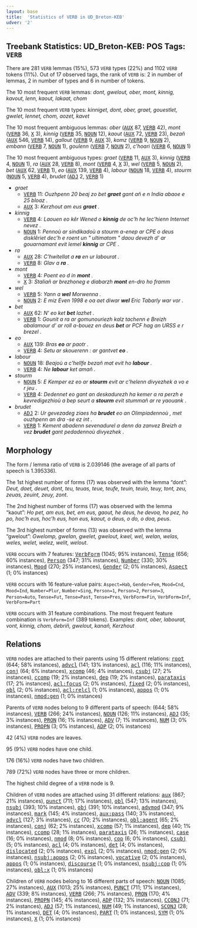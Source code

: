 ```yaml
---
layout: base
title:  'Statistics of VERB in UD_Breton-KEB'
udver: '2'
---
```


## Treebank Statistics: UD_Breton-KEB: POS Tags: `VERB`

There are 281 `VERB` lemmas (15%), 573 `VERB` types (22%) and 1102 `VERB` tokens (11%).
Out of 17 observed tags, the rank of `VERB` is: 2 in number of lemmas, 2 in number of types and 6 in number of tokens.

The 10 most frequent `VERB` lemmas: <em>dont, gwelout, ober, mont, kinnig, kavout, lenn, kaout, lakaat, chom</em>

The 10 most frequent `VERB` types:  <em>kinniget, dont, ober, graet, gouestlet, gwelet, lennet, chom, aozet, kavet</em>

The 10 most frequent ambiguous lemmas: <em>ober</em> (<tt><a href="br_keb-pos-AUX.html">AUX</a></tt> 87, <tt><a href="br_keb-pos-VERB.html">VERB</a></tt> 42), <em>mont</em> (<tt><a href="br_keb-pos-VERB.html">VERB</a></tt> 36, <tt><a href="br_keb-pos-X.html">X</a></tt> 3), <em>kinnig</em> (<tt><a href="br_keb-pos-VERB.html">VERB</a></tt> 35, <tt><a href="br_keb-pos-NOUN.html">NOUN</a></tt> 12), <em>kaout</em> (<tt><a href="br_keb-pos-AUX.html">AUX</a></tt> 72, <tt><a href="br_keb-pos-VERB.html">VERB</a></tt> 23), <em>bezañ</em> (<tt><a href="br_keb-pos-AUX.html">AUX</a></tt> 546, <tt><a href="br_keb-pos-VERB.html">VERB</a></tt> 14), <em>gallout</em> (<tt><a href="br_keb-pos-VERB.html">VERB</a></tt> 9, <tt><a href="br_keb-pos-AUX.html">AUX</a></tt> 3), <em>komz</em> (<tt><a href="br_keb-pos-VERB.html">VERB</a></tt> 9, <tt><a href="br_keb-pos-NOUN.html">NOUN</a></tt> 2), <em>embann</em> (<tt><a href="br_keb-pos-VERB.html">VERB</a></tt> 7, <tt><a href="br_keb-pos-NOUN.html">NOUN</a></tt> 1), <em>goulenn</em> (<tt><a href="br_keb-pos-VERB.html">VERB</a></tt> 7, <tt><a href="br_keb-pos-NOUN.html">NOUN</a></tt> 2), <em>c’hoari</em> (<tt><a href="br_keb-pos-VERB.html">VERB</a></tt> 6, <tt><a href="br_keb-pos-NOUN.html">NOUN</a></tt> 1)

The 10 most frequent ambiguous types:  <em>graet</em> (<tt><a href="br_keb-pos-VERB.html">VERB</a></tt> 11, <tt><a href="br_keb-pos-AUX.html">AUX</a></tt> 3), <em>kinnig</em> (<tt><a href="br_keb-pos-VERB.html">VERB</a></tt> 4, <tt><a href="br_keb-pos-NOUN.html">NOUN</a></tt> 1), <em>ra</em> (<tt><a href="br_keb-pos-AUX.html">AUX</a></tt> 28, <tt><a href="br_keb-pos-VERB.html">VERB</a></tt> 8), <em>mont</em> (<tt><a href="br_keb-pos-VERB.html">VERB</a></tt> 4, <tt><a href="br_keb-pos-X.html">X</a></tt> 3), <em>wel</em> (<tt><a href="br_keb-pos-VERB.html">VERB</a></tt> 5, <tt><a href="br_keb-pos-NOUN.html">NOUN</a></tt> 2), <em>bet</em> (<tt><a href="br_keb-pos-AUX.html">AUX</a></tt> 62, <tt><a href="br_keb-pos-VERB.html">VERB</a></tt> 1), <em>eo</em> (<tt><a href="br_keb-pos-AUX.html">AUX</a></tt> 139, <tt><a href="br_keb-pos-VERB.html">VERB</a></tt> 4), <em>labour</em> (<tt><a href="br_keb-pos-NOUN.html">NOUN</a></tt> 18, <tt><a href="br_keb-pos-VERB.html">VERB</a></tt> 4), <em>stourm</em> (<tt><a href="br_keb-pos-NOUN.html">NOUN</a></tt> 5, <tt><a href="br_keb-pos-VERB.html">VERB</a></tt> 4), <em>brudet</em> (<tt><a href="br_keb-pos-ADJ.html">ADJ</a></tt> 2, <tt><a href="br_keb-pos-VERB.html">VERB</a></tt> 1)


* <em>graet</em>
  * <tt><a href="br_keb-pos-VERB.html">VERB</a></tt> 11: <em>Ouzhpenn 20 beaj zo bet <b>graet</b> gant añ e n India abaoe e 25 bloaz .</em>
  * <tt><a href="br_keb-pos-AUX.html">AUX</a></tt> 3: <em>Kerzhout am eus <b>graet</b> .</em>
* <em>kinnig</em>
  * <tt><a href="br_keb-pos-VERB.html">VERB</a></tt> 4: <em>Laouen eo kêr Wened o <b>kinnig</b> de oc'h he lec'hienn Internet nevez .</em>
  * <tt><a href="br_keb-pos-NOUN.html">NOUN</a></tt> 1: <em>Pennoù ar sindikadoù a stourm a-enep ar CPE o deus disklêriet dec'h e roent un " ultimatom " daou devezh d' ar gouarnamant evit lemel <b>kinnig</b> ar CPE .</em>
* <em>ra</em>
  * <tt><a href="br_keb-pos-AUX.html">AUX</a></tt> 28: <em>C’hwitellat a <b>ra</b> en ur labourat .</em>
  * <tt><a href="br_keb-pos-VERB.html">VERB</a></tt> 8: <em>Glav a <b>ra</b> .</em>
* <em>mont</em>
  * <tt><a href="br_keb-pos-VERB.html">VERB</a></tt> 4: <em>Poent eo d in <b>mont</b> .</em>
  * <tt><a href="br_keb-pos-X.html">X</a></tt> 3: <em>Staliañ ar brezhoneg e diabarzh <b>mont</b> en-dro ho framm</em>
* <em>wel</em>
  * <tt><a href="br_keb-pos-VERB.html">VERB</a></tt> 5: <em>Yann a <b>wel</b> Morwenna .</em>
  * <tt><a href="br_keb-pos-NOUN.html">NOUN</a></tt> 2: <em>E miz Even 1998 e oa aet diwar <b>wel</b> Eric Tabarly war vor .</em>
* <em>bet</em>
  * <tt><a href="br_keb-pos-AUX.html">AUX</a></tt> 62: <em>N' eo ket <b>bet</b> lazhet .</em>
  * <tt><a href="br_keb-pos-VERB.html">VERB</a></tt> 1: <em>Gounit a ra ar gomunouriezh kalz tachenn e Breizh abalamour d' ar roll a-bouez en deus <b>bet</b> ar PCF hag an URSS e r brezel .</em>
* <em>eo</em>
  * <tt><a href="br_keb-pos-AUX.html">AUX</a></tt> 139: <em>Bras <b>eo</b> ar paotr .</em>
  * <tt><a href="br_keb-pos-VERB.html">VERB</a></tt> 4: <em>Setu ar skouerenn : ar gantvet <b>eo</b> .</em>
* <em>labour</em>
  * <tt><a href="br_keb-pos-NOUN.html">NOUN</a></tt> 18: <em>Beajoù a c'hellfe bezañ mat evit ho <b>labour</b> .</em>
  * <tt><a href="br_keb-pos-VERB.html">VERB</a></tt> 4: <em>Ne <b>labour</b> ket amañ .</em>
* <em>stourm</em>
  * <tt><a href="br_keb-pos-NOUN.html">NOUN</a></tt> 5: <em>E Kemper ez eo ar <b>stourm</b> evit ar c'helenn divyezhek a vo e r jeu .</em>
  * <tt><a href="br_keb-pos-VERB.html">VERB</a></tt> 4: <em>Dedennet eo gant an deskadurezh ha kemer a ra perzh e kevredigezhioù a bep seurt a <b>stourm</b> evit stummañ ar re yaouank .</em>
* <em>brudet</em>
  * <tt><a href="br_keb-pos-ADJ.html">ADJ</a></tt> 2: <em>Ur gevezadeg ziaes ha <b>brudet</b> eo an Olimpiadennoù , met ouzhpenn an dra -se ez int .</em>
  * <tt><a href="br_keb-pos-VERB.html">VERB</a></tt> 1: <em>Kement abadenn sevenadurel a denn da zanvez Breizh a vez <b>brudet</b> gant pedadennoù divyezhek .</em>

## Morphology

The form / lemma ratio of `VERB` is 2.039146 (the average of all parts of speech is 1.395336).

The 1st highest number of forms (17) was observed with the lemma “dont”: <em>Deut, daet, deuet, dont, teu, teuas, teue, teufe, teuin, teuio, teuy, tont, zeu, zeuas, zeuint, zeuy, zont</em>.

The 2nd highest number of forms (17) was observed with the lemma “kaout”: <em>Ho pet, am eus, bet, em eus, gaout, he deus, he devoa, ho pez, ho po, hoc'h eus, hoc’h eus, hon eus, kaout, o deus, o do, o doa, peus</em>.

The 3rd highest number of forms (13) was observed with the lemma “gwelout”: <em>Gwelomp, gwelan, gwelet, gwelout, kwel, wel, welan, welas, weles, welet, welez, welit, welout</em>.

`VERB` occurs with 7 features: <tt><a href="br_keb-feat-VerbForm.html">VerbForm</a></tt> (1045; 95% instances), <tt><a href="br_keb-feat-Tense.html">Tense</a></tt> (656; 60% instances), <tt><a href="br_keb-feat-Person.html">Person</a></tt> (347; 31% instances), <tt><a href="br_keb-feat-Number.html">Number</a></tt> (330; 30% instances), <tt><a href="br_keb-feat-Mood.html">Mood</a></tt> (270; 25% instances), <tt><a href="br_keb-feat-Gender.html">Gender</a></tt> (2; 0% instances), <tt><a href="br_keb-feat-Aspect.html">Aspect</a></tt> (1; 0% instances)

`VERB` occurs with 16 feature-value pairs: `Aspect=Hab`, `Gender=Fem`, `Mood=Cnd`, `Mood=Ind`, `Number=Plur`, `Number=Sing`, `Person=1`, `Person=2`, `Person=3`, `Person=Auto`, `Tense=Fut`, `Tense=Past`, `Tense=Pres`, `VerbForm=Fin`, `VerbForm=Inf`, `VerbForm=Part`

`VERB` occurs with 31 feature combinations.
The most frequent feature combination is `VerbForm=Inf` (389 tokens).
Examples: <em>dont, ober, labourat, vont, kinnig, chom, debriñ, gwelout, kanañ, Kerzhout</em>


## Relations

`VERB` nodes are attached to their parents using 15 different relations: <tt><a href="br_keb-dep-root.html">root</a></tt> (644; 58% instances), <tt><a href="br_keb-dep-advcl.html">advcl</a></tt> (141; 13% instances), <tt><a href="br_keb-dep-acl.html">acl</a></tt> (116; 11% instances), <tt><a href="br_keb-dep-conj.html">conj</a></tt> (64; 6% instances), <tt><a href="br_keb-dep-xcomp.html">xcomp</a></tt> (46; 4% instances), <tt><a href="br_keb-dep-csubj.html">csubj</a></tt> (27; 2% instances), <tt><a href="br_keb-dep-ccomp.html">ccomp</a></tt> (19; 2% instances), <tt><a href="br_keb-dep-dep.html">dep</a></tt> (19; 2% instances), <tt><a href="br_keb-dep-parataxis.html">parataxis</a></tt> (17; 2% instances), <tt><a href="br_keb-dep-acl-focus.html">acl:focus</a></tt> (2; 0% instances), <tt><a href="br_keb-dep-fixed.html">fixed</a></tt> (2; 0% instances), <tt><a href="br_keb-dep-obl.html">obl</a></tt> (2; 0% instances), <tt><a href="br_keb-dep-acl-relcl.html">acl:relcl</a></tt> (1; 0% instances), <tt><a href="br_keb-dep-appos.html">appos</a></tt> (1; 0% instances), <tt><a href="br_keb-dep-nmod-gen.html">nmod:gen</a></tt> (1; 0% instances)

Parents of `VERB` nodes belong to 9 different parts of speech:  (644; 58% instances), <tt><a href="br_keb-pos-VERB.html">VERB</a></tt> (266; 24% instances), <tt><a href="br_keb-pos-NOUN.html">NOUN</a></tt> (126; 11% instances), <tt><a href="br_keb-pos-ADJ.html">ADJ</a></tt> (35; 3% instances), <tt><a href="br_keb-pos-PRON.html">PRON</a></tt> (16; 1% instances), <tt><a href="br_keb-pos-ADV.html">ADV</a></tt> (7; 1% instances), <tt><a href="br_keb-pos-NUM.html">NUM</a></tt> (3; 0% instances), <tt><a href="br_keb-pos-PROPN.html">PROPN</a></tt> (3; 0% instances), <tt><a href="br_keb-pos-ADP.html">ADP</a></tt> (2; 0% instances)

42 (4%) `VERB` nodes are leaves.

95 (9%) `VERB` nodes have one child.

176 (16%) `VERB` nodes have two children.

789 (72%) `VERB` nodes have three or more children.

The highest child degree of a `VERB` node is 9.

Children of `VERB` nodes are attached using 31 different relations: <tt><a href="br_keb-dep-aux.html">aux</a></tt> (867; 21% instances), <tt><a href="br_keb-dep-punct.html">punct</a></tt> (711; 17% instances), <tt><a href="br_keb-dep-obl.html">obl</a></tt> (547; 13% instances), <tt><a href="br_keb-dep-nsubj.html">nsubj</a></tt> (393; 10% instances), <tt><a href="br_keb-dep-obj.html">obj</a></tt> (391; 10% instances), <tt><a href="br_keb-dep-advmod.html">advmod</a></tt> (347; 9% instances), <tt><a href="br_keb-dep-mark.html">mark</a></tt> (145; 4% instances), <tt><a href="br_keb-dep-aux-pass.html">aux:pass</a></tt> (140; 3% instances), <tt><a href="br_keb-dep-advcl.html">advcl</a></tt> (127; 3% instances), <tt><a href="br_keb-dep-cc.html">cc</a></tt> (70; 2% instances), <tt><a href="br_keb-dep-obl-agent.html">obl:agent</a></tt> (65; 2% instances), <tt><a href="br_keb-dep-conj.html">conj</a></tt> (62; 2% instances), <tt><a href="br_keb-dep-xcomp.html">xcomp</a></tt> (57; 1% instances), <tt><a href="br_keb-dep-dep.html">dep</a></tt> (40; 1% instances), <tt><a href="br_keb-dep-ccomp.html">ccomp</a></tt> (28; 1% instances), <tt><a href="br_keb-dep-parataxis.html">parataxis</a></tt> (26; 1% instances), <tt><a href="br_keb-dep-case.html">case</a></tt> (16; 0% instances), <tt><a href="br_keb-dep-nmod.html">nmod</a></tt> (8; 0% instances), <tt><a href="br_keb-dep-cop.html">cop</a></tt> (6; 0% instances), <tt><a href="br_keb-dep-csubj.html">csubj</a></tt> (5; 0% instances), <tt><a href="br_keb-dep-acl.html">acl</a></tt> (4; 0% instances), <tt><a href="br_keb-dep-det.html">det</a></tt> (4; 0% instances), <tt><a href="br_keb-dep-dislocated.html">dislocated</a></tt> (2; 0% instances), <tt><a href="br_keb-dep-expl.html">expl</a></tt> (2; 0% instances), <tt><a href="br_keb-dep-nmod-gen.html">nmod:gen</a></tt> (2; 0% instances), <tt><a href="br_keb-dep-nsubj-appos.html">nsubj:appos</a></tt> (2; 0% instances), <tt><a href="br_keb-dep-vocative.html">vocative</a></tt> (2; 0% instances), <tt><a href="br_keb-dep-appos.html">appos</a></tt> (1; 0% instances), <tt><a href="br_keb-dep-discourse.html">discourse</a></tt> (1; 0% instances), <tt><a href="br_keb-dep-nsubj-cop.html">nsubj:cop</a></tt> (1; 0% instances), <tt><a href="br_keb-dep-obl-x.html">obl:x</a></tt> (1; 0% instances)

Children of `VERB` nodes belong to 16 different parts of speech: <tt><a href="br_keb-pos-NOUN.html">NOUN</a></tt> (1085; 27% instances), <tt><a href="br_keb-pos-AUX.html">AUX</a></tt> (1013; 25% instances), <tt><a href="br_keb-pos-PUNCT.html">PUNCT</a></tt> (711; 17% instances), <tt><a href="br_keb-pos-ADV.html">ADV</a></tt> (339; 8% instances), <tt><a href="br_keb-pos-VERB.html">VERB</a></tt> (266; 7% instances), <tt><a href="br_keb-pos-PRON.html">PRON</a></tt> (170; 4% instances), <tt><a href="br_keb-pos-PROPN.html">PROPN</a></tt> (145; 4% instances), <tt><a href="br_keb-pos-ADP.html">ADP</a></tt> (132; 3% instances), <tt><a href="br_keb-pos-CCONJ.html">CCONJ</a></tt> (71; 2% instances), <tt><a href="br_keb-pos-ADJ.html">ADJ</a></tt> (57; 1% instances), <tt><a href="br_keb-pos-NUM.html">NUM</a></tt> (49; 1% instances), <tt><a href="br_keb-pos-SCONJ.html">SCONJ</a></tt> (28; 1% instances), <tt><a href="br_keb-pos-DET.html">DET</a></tt> (4; 0% instances), <tt><a href="br_keb-pos-PART.html">PART</a></tt> (1; 0% instances), <tt><a href="br_keb-pos-SYM.html">SYM</a></tt> (1; 0% instances), <tt><a href="br_keb-pos-X.html">X</a></tt> (1; 0% instances)

